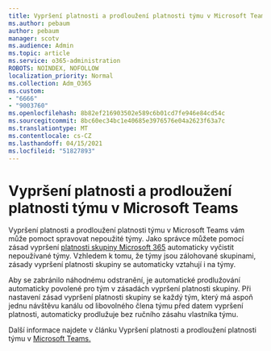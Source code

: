 ```yaml
---
title: Vypršení platnosti a prodloužení platnosti týmu v Microsoft Teams
ms.author: pebaum
author: pebaum
manager: scotv
ms.audience: Admin
ms.topic: article
ms.service: o365-administration
ROBOTS: NOINDEX, NOFOLLOW
localization_priority: Normal
ms.collection: Adm_O365
ms.custom:
- "6666"
- "9003760"
ms.openlocfilehash: 8b82ef216903502e589c6b01cd7fe946e84cd54c
ms.sourcegitcommit: 8bc60ec34bc1e40685e3976576e04a2623f63a7c
ms.translationtype: MT
ms.contentlocale: cs-CZ
ms.lasthandoff: 04/15/2021
ms.locfileid: "51827893"
---
```

# <a name="team-expiration-and-renewal-in-microsoft-teams"></a>Vypršení platnosti a prodloužení platnosti týmu v Microsoft Teams

Vypršení platnosti a prodloužení platnosti týmu v Microsoft Teams vám může pomoct spravovat nepoužité týmy. Jako správce můžete pomocí zásad vypršení  [platnosti skupiny Microsoft 365](https://docs.microsoft.com/microsoft-365/admin/create-groups/office-365-groups-expiration-policy)  automaticky vyčistit nepoužívané týmy. Vzhledem k tomu, že týmy jsou zálohované skupinami, zásady vypršení platnosti skupiny se automaticky vztahují i na týmy.

Aby se zabránilo náhodnému odstranění, je automatické prodlužování automaticky povolené pro tým v zásadách vypršení platnosti skupiny. Při nastavení zásad vypršení platnosti skupiny se každý tým, který má aspoň jednu návštěvu kanálu od libovolného člena týmu před datem vypršení platnosti, automaticky prodlužuje bez ručního zásahu vlastníka týmu.  

Další informace najdete v článku Vypršení platnosti a prodloužení platnosti týmu v [Microsoft Teams.](https://docs.microsoft.com/microsoftteams/team-expiration-renewal)
